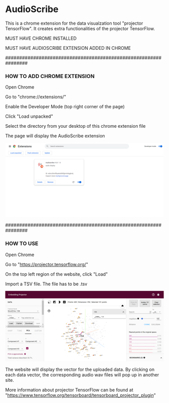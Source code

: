 # AudioScribe
This is a chrome extension for the data visualzation tool "projector TensorFlow". It creates extra functionalities of the projector TensorFlow.

MUST HAVE CHROME INSTALLED

MUST HAVE AUDIOSCRIBE EXTENSION ADDED IN CHROME

################################################################

### HOW TO ADD CHROME EXTENSION

Open Chrome

Go to "chrome://extensions/"

Enable the Developer Mode (top right corner of the page)

Click "Load unpacked"

Select the directory from your desktop of this chrome extension file

The page will display the AudioScribe extension

![image](/images/Readme_extension.png)

################################################################

### HOW TO USE

Open Chrome

Go to "https://projector.tensorflow.org/"

On the top left region of the website, click "Load"

Import a TSV file. The file has to be .tsv

![image](/images/Readme_Tensorflow.png)

The website will display the vector for the uploaded data. By clicking on each data vector, the corresponding audio wav files will pop up in another site.

More information about projector TensorFlow can be found at "https://www.tensorflow.org/tensorboard/tensorboard_projector_plugin"
